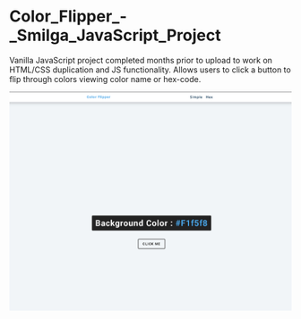 # Color_Flipper_-_Smilga_JavaScript_Project
Vanilla JavaScript project completed months prior to upload to work on HTML/CSS duplication and JS functionality. 
Allows users to click a button to flip through colors viewing color name or hex-code.

![Screen capture of Color Flipper homepage](./Project-Photo/FinalScreenCap-ColorFlipper.PNG)

